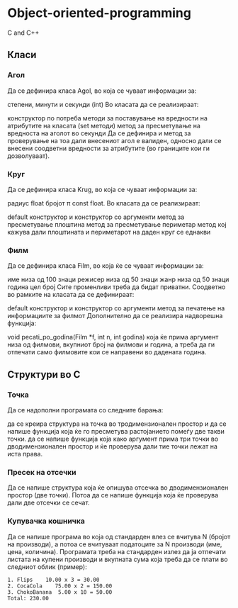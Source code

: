 # Object-oriented-programming
C and C++

## Класи
### Агол
Да се дефинира класа Agol, во која се чуваат информации за:

степени, минути и секунди (int)
Во класата да се реализираат:

конструктор по потреба
методи за поставување на вредности на атрибутите на класата (set методи)
метод за пресметување на вредноста на аголот во секунди
Да се дефинира и метод за проверување на тоа дали внесениот агол е валиден, односно дали се внесени соодветни вредности за атрибутите (во границите кои ги дозволуваат).

### Круг
Да се дефинира класа Krug, во која се чуваат информации за:

радиус float
бројот π const float.
Во класата да се реализираат:

default конструктор и конструктор со аргументи
метод за пресметување плоштина
метод за пресметување периметар
метод кој кажува дали плоштината и периметарот на даден круг се еднакви

### Филм
Да се дефинира класа Film, во која ќе се чуваат информации за:

име низа од 100 знаци
режисер низа од 50 знаци
жанр низа од 50 знаци
година цел број
Сите променливи треба да бидат приватни. Соодветно во рамките на класата да се дефинираат:

default конструктор и конструктор со аргументи
метод за печатење на информациите за филмот
Дополнително да се реализира надворешна функција:

void pecati_po_godina(Film *f, int n, int godina) која ќе прима аргумент низа од филмови, вкупниот број на филмови и година, а треба да ги отпечати само филмовите кои се направени во дадената година.


## Структури во C
### Точка
Да се надополни програмата со следните барања:

да се креира структура на точка во тродимензионален простор и да се напише функција која ќе го пресметува растојанието помеѓу две такви точки.
да се напише функција која како аргумент прима три точки во дводимензионален простор и ќе проверува дали тие точки лежат на иста права.

### Пресек на отсечки
Да се напише структура која ќе опишува отсечка во дводимензионален простор (две точки). Потоа да се напише функција која ќе проверува дали две отсечки се сечат.

### Купувачка кошничка
Да се напише програма во која од стандарден влез се вчитува N (бројот на производи), а потоа се вчитуваат податоците за N производи (име, цена, количина). Програмата треба на стандарден излез да ја отпечати листата на купени производи и вкупната сума која треба да се плати во следниот облик (пример):
```
1. Flips    10.00 x 3 = 30.00
2. CocaCola    75.00 x 2 = 150.00
3. ChokoBanana  5.00 x 10 = 50.00
Total: 230.00
```
